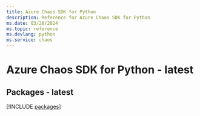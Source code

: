 ```yaml
---
title: Azure Chaos SDK for Python
description: Reference for Azure Chaos SDK for Python
ms.date: 03/28/2024
ms.topic: reference
ms.devlang: python
ms.service: chaos
---
```

# Azure Chaos SDK for Python - latest
## Packages - latest
[!INCLUDE [packages](chaos-index.md)]
